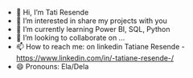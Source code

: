 - 👋 Hi, I’m Tati Resende
- 👀 I’m interested in share my projects with you
- 🌱 I’m currently learning Power BI, SQL, Python
- 💞️ I’m looking to collaborate on ...
- 📫 How to reach me: on linkedin Tatiane Resende - https://www.linkedin.com/in/-tatiane-resende-/
- 😄 Pronouns: Ela/Dela

<!---
TatiiResendee/TatiiResendee is a ✨ special ✨ repository because its `README.md` (this file) appears on your GitHub profile.
You can click the Preview link to take a look at your changes.
--->
